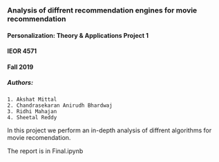 ### Analysis of diffrent recommendation engines for movie recommendation
#### Personalization: Theory & Applications Project 1
#### IEOR 4571
#### Fall 2019


##### Authors: 
	1. Akshat Mittal
	2. Chandrasekaran Anirudh Bhardwaj
	3. Ridhi Mahajan
	4. Sheetal Reddy

In this project we perform an in-depth analysis of diffrent algorithms for movie recomendation. 

The report is in Final.ipynb



